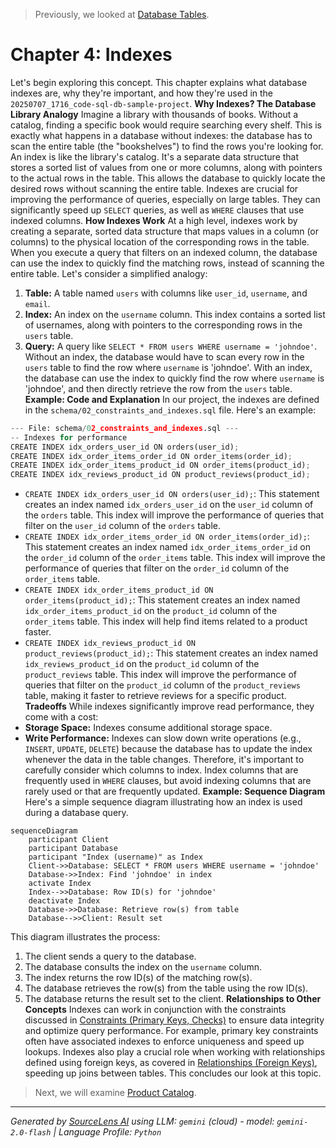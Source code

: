 > Previously, we looked at [Database Tables](03_database-tables.md).

# Chapter 4: Indexes
Let's begin exploring this concept. This chapter explains what database indexes are, why they're important, and how they're used in the `20250707_1716_code-sql-db-sample-project`.
**Why Indexes? The Database Library Analogy**
Imagine a library with thousands of books. Without a catalog, finding a specific book would require searching every shelf. This is exactly what happens in a database without indexes: the database has to scan the entire table (the "bookshelves") to find the rows you're looking for.
An index is like the library's catalog. It's a separate data structure that stores a sorted list of values from one or more columns, along with pointers to the actual rows in the table. This allows the database to quickly locate the desired rows without scanning the entire table.
Indexes are crucial for improving the performance of queries, especially on large tables. They can significantly speed up `SELECT` queries, as well as `WHERE` clauses that use indexed columns.
**How Indexes Work**
At a high level, indexes work by creating a separate, sorted data structure that maps values in a column (or columns) to the physical location of the corresponding rows in the table. When you execute a query that filters on an indexed column, the database can use the index to quickly find the matching rows, instead of scanning the entire table.
Let's consider a simplified analogy:
1.  **Table:** A table named `users` with columns like `user_id`, `username`, and `email`.
2.  **Index:** An index on the `username` column. This index contains a sorted list of usernames, along with pointers to the corresponding rows in the `users` table.
3.  **Query:** A query like `SELECT * FROM users WHERE username = 'johndoe'`.
Without an index, the database would have to scan every row in the `users` table to find the row where `username` is 'johndoe'.
With an index, the database can use the index to quickly find the row where `username` is 'johndoe', and then directly retrieve the row from the `users` table.
**Example: Code and Explanation**
In our project, the indexes are defined in the `schema/02_constraints_and_indexes.sql` file. Here's an example:
```python
--- File: schema/02_constraints_and_indexes.sql ---
-- Indexes for performance
CREATE INDEX idx_orders_user_id ON orders(user_id);
CREATE INDEX idx_order_items_order_id ON order_items(order_id);
CREATE INDEX idx_order_items_product_id ON order_items(product_id);
CREATE INDEX idx_reviews_product_id ON product_reviews(product_id);
```
*   `CREATE INDEX idx_orders_user_id ON orders(user_id);`:  This statement creates an index named `idx_orders_user_id` on the `user_id` column of the `orders` table. This index will improve the performance of queries that filter on the `user_id` column of the `orders` table.
*   `CREATE INDEX idx_order_items_order_id ON order_items(order_id);`: This statement creates an index named `idx_order_items_order_id` on the `order_id` column of the `order_items` table. This index will improve the performance of queries that filter on the `order_id` column of the `order_items` table.
*   `CREATE INDEX idx_order_items_product_id ON order_items(product_id);`: This statement creates an index named `idx_order_items_product_id` on the `product_id` column of the `order_items` table.  This index will help find items related to a product faster.
*   `CREATE INDEX idx_reviews_product_id ON product_reviews(product_id);`: This statement creates an index named `idx_reviews_product_id` on the `product_id` column of the `product_reviews` table. This index will improve the performance of queries that filter on the `product_id` column of the `product_reviews` table, making it faster to retrieve reviews for a specific product.
**Tradeoffs**
While indexes significantly improve read performance, they come with a cost:
*   **Storage Space:** Indexes consume additional storage space.
*   **Write Performance:** Indexes can slow down write operations (e.g., `INSERT`, `UPDATE`, `DELETE`) because the database has to update the index whenever the data in the table changes.
Therefore, it's important to carefully consider which columns to index.  Index columns that are frequently used in `WHERE` clauses, but avoid indexing columns that are rarely used or that are frequently updated.
**Example: Sequence Diagram**
Here's a simple sequence diagram illustrating how an index is used during a database query.
```mermaid
sequenceDiagram
    participant Client
    participant Database
    participant "Index (username)" as Index
    Client->>Database: SELECT * FROM users WHERE username = 'johndoe'
    Database->>Index: Find 'johndoe' in index
    activate Index
    Index-->>Database: Row ID(s) for 'johndoe'
    deactivate Index
    Database->>Database: Retrieve row(s) from table
    Database-->>Client: Result set
```
This diagram illustrates the process:
1.  The client sends a query to the database.
2.  The database consults the index on the `username` column.
3.  The index returns the row ID(s) of the matching row(s).
4.  The database retrieves the row(s) from the table using the row ID(s).
5.  The database returns the result set to the client.
**Relationships to Other Concepts**
Indexes can work in conjunction with the constraints discussed in [Constraints (Primary Keys, Checks)](02_constraints-primary-keys-checks.md) to ensure data integrity and optimize query performance. For example, primary key constraints often have associated indexes to enforce uniqueness and speed up lookups. Indexes also play a crucial role when working with relationships defined using foreign keys, as covered in [Relationships (Foreign Keys)](04_relationships-foreign-keys.md), speeding up joins between tables.
This concludes our look at this topic.

> Next, we will examine [Product Catalog](05_product-catalog.md).


---

*Generated by [SourceLens AI](https://github.com/openXFlow/sourceLensAI) using LLM: `gemini` (cloud) - model: `gemini-2.0-flash` | Language Profile: `Python`*